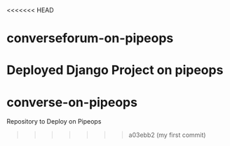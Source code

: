 <<<<<<< HEAD
# converseforum-on-pipeops
Deployed Django Project on pipeops
=======
# converse-on-pipeops
Repository to Deploy on Pipeops
>>>>>>> a03ebb2 (my first commit)
